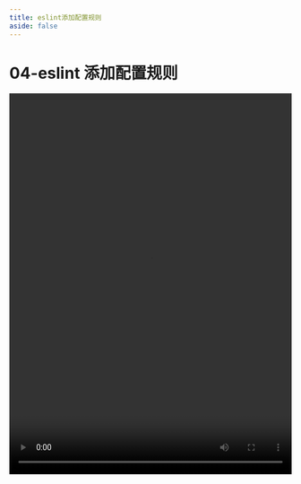 ```yaml
---
title: eslint添加配置规则
aside: false
---
```


# 04-eslint 添加配置规则

<video autoplay src="http://qn.chinavanes.com/eslint/04-eslint添加配置规则.mp4" controls controlsList="nodownload" width="100%" height="680"/>
